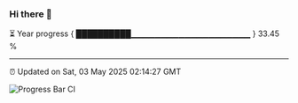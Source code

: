 ### Hi there 👋

⏳ Year progress { ██████████▁▁▁▁▁▁▁▁▁▁▁▁▁▁▁▁▁▁▁▁ } 33.45 %

---

⏰ Updated on Sat, 03 May 2025 02:14:27 GMT

![Progress Bar CI](https://github.com/IshwaranRudhara/GIT-ACTION/workflows/Progress%20Bar%20CI/badge.svg)
